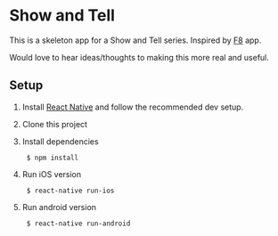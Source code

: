 # Show and Tell

This is a skeleton app for a Show and Tell series. Inspired by [F8](https://github.com/fbsamples/f8app) app. 

Would love to hear ideas/thoughts to making this more real and useful. 


## Setup

1. Install [React Native](http://facebook.github.io/react-native/docs/getting-started.html) and follow the recommended dev setup.

2. Clone this project 


3. Install dependencies

        $ npm install
        
4. Run iOS version

        $ react-native run-ios

5. Run android version

        $ react-native run-android


